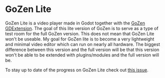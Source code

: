 # GoZen Lite

GoZen Lite is a video player made in Godot together with the [GoZen GDExtension](https://github.com/VoylinsGamedevJourney/GoZen_gdextension). The goal of this lite version of GoZen is to serve as a type of test room for the full GoZen version. This does not mean that GoZen Lite won't be useable. My goal for GoZen lite is to become a very lightweight and minimal video editor which can run on nearly all hardware. The biggest difference between this version and the full version will be that this version won't be able to be extended with plugins/modules and the full version will be.

To stay up to date of the progress on GoZen Lite check out [this issue](https://github.com/VoylinsGamedevJourney/GoZen_GDExtension/issues/1).

